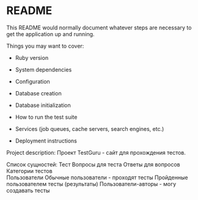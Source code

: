 # README

This README would normally document whatever steps are necessary to get the
application up and running.

Things you may want to cover:

* Ruby version

* System dependencies

* Configuration

* Database creation

* Database initialization

* How to run the test suite

* Services (job queues, cache servers, search engines, etc.)

* Deployment instructions

Project description: 
Проект TestGuru - сайт для прохождения тестов.

Список сущностей:
  Тест
    Вопросы для теста
    Ответы для вопросов
  Категории тестов  
  Пользователи
    Обычные пользователи - проходят тесты
    	Пройденные пользователем тесты (результаты)
    Пользователи-авторы - могу создавать тесты

